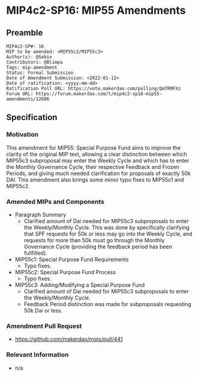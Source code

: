 # MIP4c2-SP16: MIP55 Amendments

## Preamble

```
MIP4c2-SP#: 16
MIP to be amended: <MIP55c2/MIP55c3>
Author(s): @Sebix
Contributors: @Blimpa
Tags: mip-amendment
Status: Formal Submission
Date of Amendment Submission: <2022-01-12>
Date of ratification: <yyyy-mm-dd>
Ratification Poll URL: https://vote.makerdao.com/polling/QmTRMFXz
Forum URL: https://forum.makerdao.com/t/mip4c2-sp16-mip55-amendments/12606
```

## Specification

### Motivation

This amendment for MIP55: Special Purpose Fund aims to improve the clarity of the original MIP text, allowing a clear distinction between which MIP55c3 subproposal may enter the Weekly Cycle and which has to enter the Monthly Governance Cycle, their respective Feedback and Frozen Periods, and giving much needed clarification for proposals of exactly 50k DAI. This amendment also brings some minor typo fixes to MIP55c1 and MIP55c2.

### Amended MIPs and Components

- Paragraph Summary
   - Clarified amount of Dai needed for MIP55c3 subproposals to enter the Weekly/Monthly Cycle. This was done by specifically clarifying that SPF requests for 50k or less may go into the Weekly Cycle, and requests for more than 50k must go through the Monthly Governance Cycle (providing the feedback period has been fullfilled).
- MIP55c1: Special Purpose Fund Requirements
   - Typo fixes.
- MIP55c2: Special Purpose Fund Process
   - Typo fixes.
- MIP55c3: Adding/Modifying a Special Purpose Fund
   - Clarified amount of Dai needed for MIP55c3 subproposals to enter the Weekly/Monthly Cycle.  
   - Feedback Period distinction was made for subproposals requesting 50k Dai or less.


### Amendment Pull Request

- https://github.com/makerdao/mips/pull/441

### Relevant Information

- n/a

